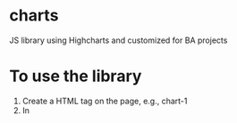 # charts
JS library using Highcharts and customized for BA projects

# To use the library
1. Create a HTML tag on the page, e.g., chart-1
2. In <Script>, call `createWatershedChart` function, and pass in the following parameters as `createWatershedChart('chart-1', 'Maumee', 'data/Maumee.csv', 'TPloading', 'column', 0)`:
    + HTML tag name as string,
    + watershed name as string,
    + csv data file path as string,
    + fraction name as string,
    + chart type as string,
    + target value as float (0 if there is no target value)
    

# Additional JS libraries
jQuery: `https://code.jquery.com/jquery-3.1.1.js`

d3: `https://cdnjs.cloudflare.com/ajax/libs/d3/3.5.17/d3.min.js`

Highcharts: `http://code.highcharts.com/highcharts.js`

Highcharts export module: `https://code.highcharts.com/modules/exporting.js`

Highcharts csv exporting module customized by GLC: `js/export-csv_glc.js`


